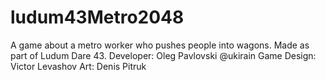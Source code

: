 # ludum43Metro2048
A game about a metro worker who pushes people into wagons.
Made as part of Ludum Dare 43.
Developer: Oleg Pavlovski @ukirain
Game Design: Victor Levashov
Art: Denis Pitruk
